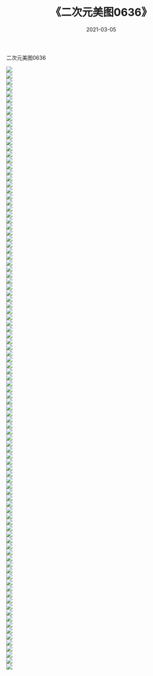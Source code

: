 ﻿---
layout: post
title:  《二次元美图0636》
date:   2021-03-05
img: http://imgx.orgx.ga/二次元/2021/二次元美图0636/000.jpg
categories: [美女, 清纯, 唯美]
---

二次元美图0636

 ![](http://imgx.orgx.ga/二次元/2021/二次元美图0636/001.png) <br>![](http://imgx.orgx.ga/二次元/2021/二次元美图0636/002.png) <br>![](http://imgx.orgx.ga/二次元/2021/二次元美图0636/003.png) <br>![](http://imgx.orgx.ga/二次元/2021/二次元美图0636/004.png) <br>![](http://imgx.orgx.ga/二次元/2021/二次元美图0636/005.png) <br>![](http://imgx.orgx.ga/二次元/2021/二次元美图0636/006.png) <br>![](http://imgx.orgx.ga/二次元/2021/二次元美图0636/007.png) <br>![](http://imgx.orgx.ga/二次元/2021/二次元美图0636/008.png) <br>![](http://imgx.orgx.ga/二次元/2021/二次元美图0636/009.png) <br>![](http://imgx.orgx.ga/二次元/2021/二次元美图0636/010.png) <br>![](http://imgx.orgx.ga/二次元/2021/二次元美图0636/011.png) <br>![](http://imgx.orgx.ga/二次元/2021/二次元美图0636/012.png) <br>![](http://imgx.orgx.ga/二次元/2021/二次元美图0636/013.png) <br>![](http://imgx.orgx.ga/二次元/2021/二次元美图0636/014.png) <br>![](http://imgx.orgx.ga/二次元/2021/二次元美图0636/015.png) <br>![](http://imgx.orgx.ga/二次元/2021/二次元美图0636/016.png) <br>![](http://imgx.orgx.ga/二次元/2021/二次元美图0636/017.png) <br>![](http://imgx.orgx.ga/二次元/2021/二次元美图0636/018.png) <br>![](http://imgx.orgx.ga/二次元/2021/二次元美图0636/019.png) <br>![](http://imgx.orgx.ga/二次元/2021/二次元美图0636/020.png) <br>![](http://imgx.orgx.ga/二次元/2021/二次元美图0636/021.png) <br>![](http://imgx.orgx.ga/二次元/2021/二次元美图0636/022.png) <br>![](http://imgx.orgx.ga/二次元/2021/二次元美图0636/023.png) <br>![](http://imgx.orgx.ga/二次元/2021/二次元美图0636/024.png) <br>![](http://imgx.orgx.ga/二次元/2021/二次元美图0636/025.png) <br>![](http://imgx.orgx.ga/二次元/2021/二次元美图0636/026.png) <br>![](http://imgx.orgx.ga/二次元/2021/二次元美图0636/027.png) <br>![](http://imgx.orgx.ga/二次元/2021/二次元美图0636/028.png) <br>![](http://imgx.orgx.ga/二次元/2021/二次元美图0636/029.png) <br>![](http://imgx.orgx.ga/二次元/2021/二次元美图0636/030.png) <br>![](http://imgx.orgx.ga/二次元/2021/二次元美图0636/031.png) <br>![](http://imgx.orgx.ga/二次元/2021/二次元美图0636/032.png) <br>![](http://imgx.orgx.ga/二次元/2021/二次元美图0636/033.png) <br>![](http://imgx.orgx.ga/二次元/2021/二次元美图0636/034.png) <br>![](http://imgx.orgx.ga/二次元/2021/二次元美图0636/035.png) <br>![](http://imgx.orgx.ga/二次元/2021/二次元美图0636/036.png) <br>![](http://imgx.orgx.ga/二次元/2021/二次元美图0636/037.png) <br>![](http://imgx.orgx.ga/二次元/2021/二次元美图0636/038.png) <br>![](http://imgx.orgx.ga/二次元/2021/二次元美图0636/039.png) <br>![](http://imgx.orgx.ga/二次元/2021/二次元美图0636/040.png) <br>![](http://imgx.orgx.ga/二次元/2021/二次元美图0636/041.png) <br>![](http://imgx.orgx.ga/二次元/2021/二次元美图0636/042.png) <br>![](http://imgx.orgx.ga/二次元/2021/二次元美图0636/043.png) <br>![](http://imgx.orgx.ga/二次元/2021/二次元美图0636/044.png) <br>![](http://imgx.orgx.ga/二次元/2021/二次元美图0636/045.png) <br>![](http://imgx.orgx.ga/二次元/2021/二次元美图0636/046.png) <br>![](http://imgx.orgx.ga/二次元/2021/二次元美图0636/047.png) <br>![](http://imgx.orgx.ga/二次元/2021/二次元美图0636/048.png) <br>![](http://imgx.orgx.ga/二次元/2021/二次元美图0636/049.png) <br>![](http://imgx.orgx.ga/二次元/2021/二次元美图0636/050.png) <br>![](http://imgx.orgx.ga/二次元/2021/二次元美图0636/051.png) <br>![](http://imgx.orgx.ga/二次元/2021/二次元美图0636/052.png) <br>![](http://imgx.orgx.ga/二次元/2021/二次元美图0636/053.png) <br>![](http://imgx.orgx.ga/二次元/2021/二次元美图0636/054.png) <br>![](http://imgx.orgx.ga/二次元/2021/二次元美图0636/055.png) <br>![](http://imgx.orgx.ga/二次元/2021/二次元美图0636/056.png) <br>![](http://imgx.orgx.ga/二次元/2021/二次元美图0636/057.png) <br>![](http://imgx.orgx.ga/二次元/2021/二次元美图0636/058.png) <br>![](http://imgx.orgx.ga/二次元/2021/二次元美图0636/059.png) <br>![](http://imgx.orgx.ga/二次元/2021/二次元美图0636/060.png) <br>![](http://imgx.orgx.ga/二次元/2021/二次元美图0636/061.png) <br>![](http://imgx.orgx.ga/二次元/2021/二次元美图0636/062.png) <br>![](http://imgx.orgx.ga/二次元/2021/二次元美图0636/063.png) <br>![](http://imgx.orgx.ga/二次元/2021/二次元美图0636/064.png) <br>![](http://imgx.orgx.ga/二次元/2021/二次元美图0636/065.png) <br>![](http://imgx.orgx.ga/二次元/2021/二次元美图0636/066.png) <br>![](http://imgx.orgx.ga/二次元/2021/二次元美图0636/067.png) <br>![](http://imgx.orgx.ga/二次元/2021/二次元美图0636/068.png) <br>![](http://imgx.orgx.ga/二次元/2021/二次元美图0636/069.png) <br>![](http://imgx.orgx.ga/二次元/2021/二次元美图0636/070.png) <br>![](http://imgx.orgx.ga/二次元/2021/二次元美图0636/071.png) <br>![](http://imgx.orgx.ga/二次元/2021/二次元美图0636/072.png) <br>![](http://imgx.orgx.ga/二次元/2021/二次元美图0636/073.png) <br>![](http://imgx.orgx.ga/二次元/2021/二次元美图0636/074.png) <br>![](http://imgx.orgx.ga/二次元/2021/二次元美图0636/075.png) <br>![](http://imgx.orgx.ga/二次元/2021/二次元美图0636/076.png) <br>![](http://imgx.orgx.ga/二次元/2021/二次元美图0636/077.png) <br>![](http://imgx.orgx.ga/二次元/2021/二次元美图0636/078.png) <br>![](http://imgx.orgx.ga/二次元/2021/二次元美图0636/079.png) <br>![](http://imgx.orgx.ga/二次元/2021/二次元美图0636/080.png) <br>![](http://imgx.orgx.ga/二次元/2021/二次元美图0636/081.png) <br>![](http://imgx.orgx.ga/二次元/2021/二次元美图0636/082.png) <br>![](http://imgx.orgx.ga/二次元/2021/二次元美图0636/083.png) <br>![](http://imgx.orgx.ga/二次元/2021/二次元美图0636/084.png) <br>![](http://imgx.orgx.ga/二次元/2021/二次元美图0636/085.png) <br>![](http://imgx.orgx.ga/二次元/2021/二次元美图0636/086.png) <br>![](http://imgx.orgx.ga/二次元/2021/二次元美图0636/087.png) <br>![](http://imgx.orgx.ga/二次元/2021/二次元美图0636/088.png) <br>![](http://imgx.orgx.ga/二次元/2021/二次元美图0636/089.png) <br>![](http://imgx.orgx.ga/二次元/2021/二次元美图0636/090.png) <br>![](http://imgx.orgx.ga/二次元/2021/二次元美图0636/091.png) <br>![](http://imgx.orgx.ga/二次元/2021/二次元美图0636/092.png) <br>![](http://imgx.orgx.ga/二次元/2021/二次元美图0636/093.png) <br>![](http://imgx.orgx.ga/二次元/2021/二次元美图0636/094.png) <br>![](http://imgx.orgx.ga/二次元/2021/二次元美图0636/095.png) <br>![](http://imgx.orgx.ga/二次元/2021/二次元美图0636/096.png) <br>![](http://imgx.orgx.ga/二次元/2021/二次元美图0636/097.png) <br>![](http://imgx.orgx.ga/二次元/2021/二次元美图0636/098.png) <br>![](http://imgx.orgx.ga/二次元/2021/二次元美图0636/099.png) <br>![](http://imgx.orgx.ga/二次元/2021/二次元美图0636/100.png) <br>